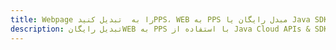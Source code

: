 ---title: Webpage را به  تبدیل کنیدPPS، WEB به PPS مبدل رایگان یا Java SDKdescription: تبدیل رایگانWEB به PPS با استفاده از Java Cloud APIs & SDK همچنین اسناد PDF را در Cloud ایجاد، ویرایش و رندر کنید.---